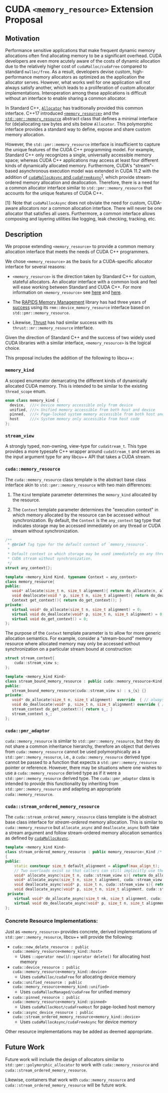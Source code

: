 # CUDA `<memory_resource>` Extension Proposal

## Motivation

Performance sensitive applications that make frequent dynamic memory allocations often find allocating memory to be a significant overhead. 
CUDA developers are even more acutely aware of the costs of dynamic allocation due to the relatively higher cost of `cudaMalloc/cudaFree` compared to standard `malloc/free`.
As a result, developers devise custom, high-performance memory allocators as optimized as the application the allocator serves. 
However, what works well for one application will not always satisfy another, which leads to a proliferation of custom allocator implementations. 
Interoperation among these applications is difficult without an interface to enable sharing a common allocator.

In Standard C++, [`Allocator`](https://en.cppreference.com/w/cpp/named_req/Allocator) has traditionally provided this common interface.
C++17 introduced [`<memory_resource>`](https://en.cppreference.com/w/cpp/header/memory_resource) and the [`std::pmr::memory_resource`](https://en.cppreference.com/w/cpp/memory/memory_resource) abstract class that defines a minimal interface for (de)allocating raw bytes and sits below `Allocator`. 
This polymorphic interface provides a standard way to define, expose and share custom memory allocation. 


<!--- In addition, `<memory_resource>` provides a handful of standard `memory_resource` implementations akin to custom allocators that seek to perform better than standard allocation, e.g., [`unsynchronized_pool_resource`](https://en.cppreference.com/w/cpp/memory/unsynchronized_pool_resource). --->

However, the `std::pmr::memory_resource` interface is insufficient to capture the unique features of the CUDA C++ programming model.
For example, Standard C++ only recognizes a single, universally accessible memory space; whereas CUDA C++ applications may access at least four different kinds of dynamically allocated memory.
Furthermore, CUDA's "stream"-based asynchronous execution model was extended in CUDA 11.2 with the addition of [`cudaMallocAsync` and `cudaFreeAsync`](https://docs.nvidia.com/cuda/cuda-runtime-api/group__CUDART__MEMORY__POOLS.html)<sup>[1](#link-footnote)</sup>, which provide stream-ordered memory allocation and deallocation.
Therefore, there is a need for a common allocator interface similar to `std::pmr::memory_resource` that accounts for the unique features of CUDA C++.

<!--- standard device memory, standard pageable host memory, unified memory pageable between host and device, and pinned host memory directly accessible from device --->

<!--- in response to the proliferation of custom CUDA device memory allocators to provide users with an allocator faster than `cudaMalloc/cudaFree` and reduce the burden of many developers to maintain their own allocator. --->


<a name="link-footnote">[1]</a>: Note that `cudaMallocAsync` does not obviate the need for custom, CUDA-aware allocators nor a common allocation interface.
There will never be one allocator that satisfies all users. 
Furthermore, a common interface allows composing and layering utilities like logging, leak checking, tracking, etc. 

## Description

We propose extending `<memory_resource>` to provide a common memory allocation interface that meets the needs of CUDA C++ programmers.

We chose `<memory_resource>` as the basis for a CUDA-specific allocator interface for several reasons:

- `<memory_resource>` is the direction taken by Standard C++ for custom, stateful allocators. An allocator interface with a common look and feel will ease working between Standard and CUDA C++. For more information on `<memory_resource>` see [here](https://www.youtube.com/watch?v=l14Zkx5OXr4) and [here](https://www.youtube.com/watch?v=l14Zkx5OXr4).

- The [RAPIDS Memory Management](https://github.com/rapidsai/rmm) library has had three years of [success](https://developer.nvidia.com/blog/fast-flexible-allocation-for-cuda-with-rapids-memory-manager/) using its `rmm::device_memory_resource` interface based on `std::pmr::memory_resource`. 

- Likewise, [Thrust](https://github.com/NVIDIA/thrust) has had similar success with its `thrust::mr::memory_resource` interface. 

Given the direction of Standard C++ and the success of two widely used CUDA libraries with a similar interface, `<memory_resource>` is the logical choice. 

This proposal includes the addition of the following to libcu++:

### `memory_kind` 

A scoped enumerator demarcating the different kinds of dynamically allocated CUDA memory. 
This is intended to be similar to the existing `thread_scope` enum.

```c++
enum class memory_kind {
  device,  ///< Device memory accessible only from device
  unified, ///< Unified memory accessible from both host and device
  pinned,  ///< Page-locked system memory accessible from both host and device
  host     ///< System memory only accessible from host code
};
```

### `stream_view`

A strongly typed, non-owning, view-type for `cudaStream_t`. 
This type provides a more typesafe C++ wrapper around `cudaStream_t` and serves as the input argument type for any libcu++ API that takes a CUDA stream.

### `cuda::memory_resource`

The `cuda::memory_resource` class template is the abstract base class interface akin to `std::pmr::memory_resource` with two main differences:

1. The `Kind` template parameter determines the `memory_kind` allocated by the resource.

2. The `Context` template parameter determines the "execution context" in which memory allocated by the resource can be accessed without synchronization.
By default, the `Context` is the `any_context` tag type that indicates storage may be accessed immediately on any thread or CUDA stream without synchronization.

```c++
/**
 * @brief Tag type for the default context of `memory_resource`.
 *
 * Default context in which storage may be used immediately on any thread or any
 * CUDA stream without synchronization.
 */
struct any_context{};

template <memory_kind Kind, typename Context = any_context>
class memory_resource{
public:
   void* allocate(size_t n, size_t alignment){ return do_allocate(n, alignment); }
   void deallocate(void * p, size_t n, size_t alignment){ return do_deallocate(p, n, alignment); }
   Context get_context(){ return do_get_context(); }
private:
   virtual void* do_allocate(size_t n, size_t alignment) = 0;
   virtual void do_deallocate(void* p, size_t n, size_t alignment) = 0;
   virtual void do_get_context() = 0;
};
```

The purpose of the `Context` template parameter is to allow for more generic allocation semantics. 
For example, consider a "stream-bound" memory resource where allocated memory may only be accessed without synchronization on a particular stream bound at construction:

```c++
struct stream_context{
    cuda::stream_view s;
};

template <memory_kind Kind>
class stream_bound_memory_resource : public cuda::memory_resource<Kind, stream_context>{
public:
   stream_bound_memory_resource(cuda::stream_view s) : s_{s} {}
private:
   void* do_allocate(size_t n, size_t alignment)  override  { // always allocate on `s` }
   void do_deallocate(void* p, size_t n, size_t alignment) override { // always deallocate on `s` }
   stream_context do_get_context(){ return s_; }
   stream_context s_;
};
```

### `cuda::pmr_adaptor`

`cuda::memory_resource` is similar to `std::pmr::memory_resource`, but they do not share a common inheritance hierarchy, therefore an object that derives from `cuda::memory_resource` cannot be used polymorphically as a `std::pmr::memory_resource`, i.e., a `cuda::memory_resource` derived type cannot be passed to a function that expects a `std::pmr::memory_resource` pointer or reference. 
However, there may be situations where one wishes to use a `cuda::memory_resource` derived type as if it were a `std::pmr::memory_resource` derived type.
The `cuda::pmr_adaptor` class is intended to provide this functionality by inheriting from `std::pmr::memory_resource` and adapting an appropriate `cuda::memory_resource`. 

### `cuda::stream_ordered_memory_resource`

The `cuda::stream_ordered_memory_resource` class template is the abstract base class interface for _stream-ordered_ memory allocation.
This is similar to `cuda::memory_resource` but `allocate_async` and `deallocate_async` both take a stream argument and follow stream-ordered memory allocation semantics as defined by [`cudaMallocAsync`](https://docs.nvidia.com/cuda/cuda-runtime-api/group__CUDART__MEMORY__POOLS.html). 

```c++
template <memory_kind Kind>
class stream_ordered_memory_resource : public memory_resource<_Kind /* default context */>
{
public:
    static constexpr size_t default_alignment = alignof(max_align_t);
    // Two overloads exist so that callers can still implicitly use the `default_alignment` when passing a stream
    void* allocate_async(size_t n, cuda::stream_view s){ return do_allocate_async(n, default_alignment, s); }
    void* allocate_async(size_t n, size_t alignment, cuda::stream_view s){ return do_allocate_async(n, alignment, s); }
    void deallocate_async(void* p, size_t n, cuda::stream_view s){ return do_deallocate_async(p, n, default_alignment, s); }
    void deallocate_async(void* p, size_t n, size_t alignment, cuda::stream_view s){ return do_deallocate_async(p, n, alignment, s); }
 private:
    virtual void* do_allocate_async(size_t nk, size_t alignment, cuda::stream_view s) = 0;
    virtual void do_deallocate_async(void* p, size_t n, size_t alignment, cuda::stream_view s) = 0;
};
```

### Concrete Resource Implementations:

Just as `<memory_resource>` provides concrete, derived implementations of `std::pmr::memory_resource`, libcu++ will provide the following:

- `cuda::new_delete_resource : public cuda::memory_resource<memory_kind::host>`
   - Uses `::operator new()`/`::operator delete()` for allocating host memory
- `cuda::device_resource : public cuda::memory_resource<memory_kind::device>`
   - Uses `cudaMalloc/cudaFree` for allocating device memory
- `cuda::unified_resource : public cuda::memory_resource<memory_kind::unified>`
   - Uses `cudaMallocManaged/cudaFree` for unified memory
- `cuda::pinned_resource : public cuda::memory_resource<memory_kind::pinned>`
   - Uses `cudaMallocHost/cudaFreeHost` for page-locked host memory
- `cuda::async_device_resource : public cuda::stream_ordered_memory_resource<memory_kind::device>`
   - Uses `cudaMallocAsync/cudaFreeAsync` for device memory

Other resource implementations may be added as deemed appropriate.

## Future Work

Future work will include the design of allocators similar to `std::pmr::polymorphic_allocator` to work with `cuda::memory_resource` and `cuda::stream_ordered_memory_resource`. 

Likewise, containers that work with `cuda::memory_resource` and `cuda::stream_ordered_memory_resource` will be future work. 
